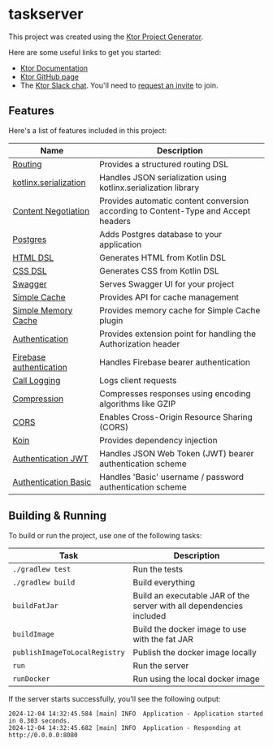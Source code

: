 # taskserver

This project was created using the [Ktor Project Generator](https://start.ktor.io).

Here are some useful links to get you started:

- [Ktor Documentation](https://ktor.io/docs/home.html)
- [Ktor GitHub page](https://github.com/ktorio/ktor)
- The [Ktor Slack chat](https://app.slack.com/client/T09229ZC6/C0A974TJ9). You'll need to [request an invite](https://surveys.jetbrains.com/s3/kotlin-slack-sign-up) to join.

## Features

Here's a list of features included in this project:

| Name                                                                      | Description                                                                        |
| ---------------------------------------------------------------------------|------------------------------------------------------------------------------------ |
| [Routing](https://start.ktor.io/p/routing)                                | Provides a structured routing DSL                                                  |
| [kotlinx.serialization](https://start.ktor.io/p/kotlinx-serialization)    | Handles JSON serialization using kotlinx.serialization library                     |
| [Content Negotiation](https://start.ktor.io/p/content-negotiation)        | Provides automatic content conversion according to Content-Type and Accept headers |
| [Postgres](https://start.ktor.io/p/postgres)                              | Adds Postgres database to your application                                         |
| [HTML DSL](https://start.ktor.io/p/html-dsl)                              | Generates HTML from Kotlin DSL                                                     |
| [CSS DSL](https://start.ktor.io/p/css-dsl)                                | Generates CSS from Kotlin DSL                                                      |
| [Swagger](https://start.ktor.io/p/swagger)                                | Serves Swagger UI for your project                                                 |
| [Simple Cache](https://start.ktor.io/p/simple-cache)                      | Provides API for cache management                                                  |
| [Simple Memory Cache](https://start.ktor.io/p/simple-memory-cache)        | Provides memory cache for Simple Cache plugin                                      |
| [Authentication](https://start.ktor.io/p/auth)                            | Provides extension point for handling the Authorization header                     |
| [Firebase authentication](https://start.ktor.io/p/firebase-auth-provider) | Handles Firebase bearer authentication                                             |
| [Call Logging](https://start.ktor.io/p/call-logging)                      | Logs client requests                                                               |
| [Compression](https://start.ktor.io/p/compression)                        | Compresses responses using encoding algorithms like GZIP                           |
| [CORS](https://start.ktor.io/p/cors)                                      | Enables Cross-Origin Resource Sharing (CORS)                                       |
| [Koin](https://start.ktor.io/p/koin)                                      | Provides dependency injection                                                      |
| [Authentication JWT](https://start.ktor.io/p/auth-jwt)                    | Handles JSON Web Token (JWT) bearer authentication scheme                          |
| [Authentication Basic](https://start.ktor.io/p/auth-basic)                | Handles 'Basic' username / password authentication scheme                          |

## Building & Running

To build or run the project, use one of the following tasks:

| Task                          | Description                                                          |
| -------------------------------|---------------------------------------------------------------------- |
| `./gradlew test`              | Run the tests                                                        |
| `./gradlew build`             | Build everything                                                     |
| `buildFatJar`                 | Build an executable JAR of the server with all dependencies included |
| `buildImage`                  | Build the docker image to use with the fat JAR                       |
| `publishImageToLocalRegistry` | Publish the docker image locally                                     |
| `run`                         | Run the server                                                       |
| `runDocker`                   | Run using the local docker image                                     |

If the server starts successfully, you'll see the following output:

```
2024-12-04 14:32:45.584 [main] INFO  Application - Application started in 0.303 seconds.
2024-12-04 14:32:45.682 [main] INFO  Application - Responding at http://0.0.0.0:8080
```


